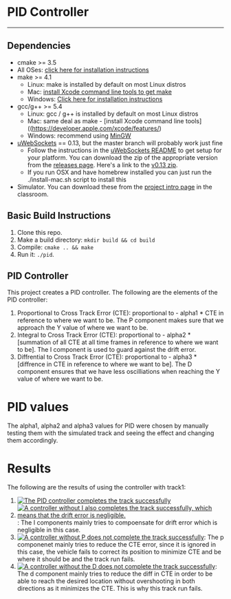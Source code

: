 # PID Controller

---

## Dependencies

* cmake >= 3.5
 * All OSes: [click here for installation instructions](https://cmake.org/install/)
* make >= 4.1
  * Linux: make is installed by default on most Linux distros
  * Mac: [install Xcode command line tools to get make](https://developer.apple.com/xcode/features/)
  * Windows: [Click here for installation instructions](http://gnuwin32.sourceforge.net/packages/make.htm)
* gcc/g++ >= 5.4
  * Linux: gcc / g++ is installed by default on most Linux distros
  * Mac: same deal as make - [install Xcode command line tools]((https://developer.apple.com/xcode/features/)
  * Windows: recommend using [MinGW](http://www.mingw.org/)
* [uWebSockets](https://github.com/uWebSockets/uWebSockets) == 0.13, but the master branch will probably work just fine
  * Follow the instructions in the [uWebSockets README](https://github.com/uWebSockets/uWebSockets/blob/master/README.md) to get setup for your platform. You can download the zip of the appropriate version from the [releases page](https://github.com/uWebSockets/uWebSockets/releases). Here's a link to the [v0.13 zip](https://github.com/uWebSockets/uWebSockets/archive/v0.13.0.zip).
  * If you run OSX and have homebrew installed you can just run the ./install-mac.sh script to install this
* Simulator. You can download these from the [project intro page](https://github.com/udacity/CarND-PID-Control-Project/releases) in the classroom.

## Basic Build Instructions

1. Clone this repo.
2. Make a build directory: `mkdir build && cd build`
3. Compile: `cmake .. && make`
4. Run it: `./pid`.

## PID Controller

This project creates a PID controller. The following are the elements of the PID controller:

1. Proportional to Cross Track Error (CTE): proportional to - alpha1 * CTE in reference to where we want to be. The P component makes sure that we approach the Y value of where we want to be.
2. Integral to Cross Track Error (CTE): proportional to - alpha2 * [summation of all CTE at all time frames in reference to where we want to be]. The I component is used to guard against the drift error.
3. Diffrential to Cross Track Error (CTE): proportional to - alpha3 * [diffrence in CTE in reference to where we want to be]. The D component ensures that we have less oscilliations when reaching the Y value of where we want to be.

# PID values

The alpha1, alpha2 and alpha3 values for PID were chosen by manually testing them with the simulated track and seeing the effect and changing them accordingly.

# Results

The following are the results of using the controller with track1:

1. [![The PID controller completes the track successfully](https://img.youtube.com/vi/7OSPnfSJog8/0.jpg)](https://youtu.be/7OSPnfSJog8)
2. [![A controller without I also completes the track successfully, which means that the drift error is negligible.](https://img.youtube.com/vi/YW43OYxFKzc/0.jpg)](https://youtu.be/YW43OYxFKzc): The I components mainly tries to compoensate for drift error which is negligible in this case.
3. [![A controller without P does not complete the track successfully](https://img.youtube.com/vi/k8yrqYgbTqo/0.jpg)](https://youtu.be/k8yrqYgbTqo): The p componenet mainly tries to reduce the CTE error, since it is ignored in this case, the vehicle fails to correct its position to minimize CTE and be where it should be and the track run fails.
4. [![A controller without the D does not complete the track successfully](https://img.youtube.com/vi/KzEOlea0wNA/0.jpg)](https://youtu.be/KzEOlea0wNA): The d component mainly tries to reduce the diff in CTE in order to be able to reach the desired location without overshooting in both directions as it minimizes the CTE. This is why this track run fails.
